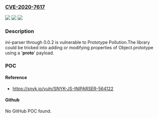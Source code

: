 ### [CVE-2020-7617](https://cve.mitre.org/cgi-bin/cvename.cgi?name=CVE-2020-7617)
![](https://img.shields.io/static/v1?label=Product&message=ini-parser&color=blue)
![](https://img.shields.io/static/v1?label=Version&message=%3C%3D%200.0.2%20&color=brighgreen)
![](https://img.shields.io/static/v1?label=Vulnerability&message=Prototype%20Pollution&color=brighgreen)

### Description

ini-parser through 0.0.2 is vulnerable to Prototype Pollution.The library could be tricked into adding or modifying properties of Object.prototype using a '__proto__' payload.

### POC

#### Reference
- https://snyk.io/vuln/SNYK-JS-INIPARSER-564122

#### Github
No GitHub POC found.

